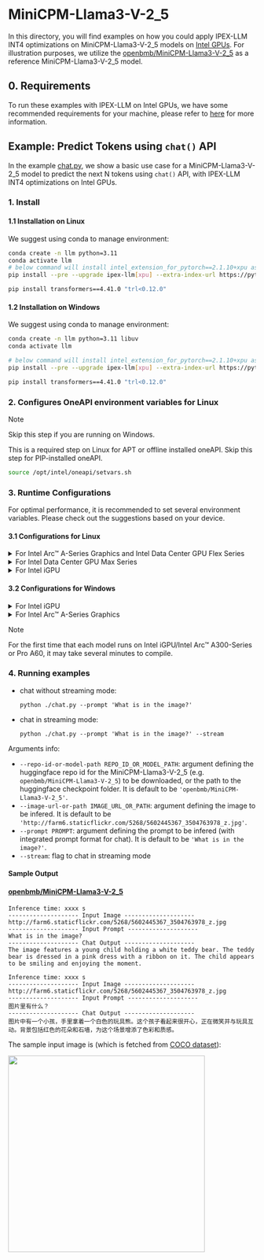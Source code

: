 # MiniCPM-Llama3-V-2_5
In this directory, you will find examples on how you could apply IPEX-LLM INT4 optimizations on MiniCPM-Llama3-V-2_5 models on [Intel GPUs](../../../README.md). For illustration purposes, we utilize the [openbmb/MiniCPM-Llama3-V-2_5](https://huggingface.co/openbmb/MiniCPM-Llama3-V-2_5) as a reference MiniCPM-Llama3-V-2_5 model.

## 0. Requirements
To run these examples with IPEX-LLM on Intel GPUs, we have some recommended requirements for your machine, please refer to [here](../../../README.md#requirements) for more information.

## Example: Predict Tokens using `chat()` API
In the example [chat.py](./chat.py), we show a basic use case for a MiniCPM-Llama3-V-2_5 model to predict the next N tokens using `chat()` API, with IPEX-LLM INT4 optimizations on Intel GPUs.
### 1. Install
#### 1.1 Installation on Linux
We suggest using conda to manage environment:
```bash
conda create -n llm python=3.11
conda activate llm
# below command will install intel_extension_for_pytorch==2.1.10+xpu as default
pip install --pre --upgrade ipex-llm[xpu] --extra-index-url https://pytorch-extension.intel.com/release-whl/stable/xpu/us/

pip install transformers==4.41.0 "trl<0.12.0"
```

#### 1.2 Installation on Windows
We suggest using conda to manage environment:
```bash
conda create -n llm python=3.11 libuv
conda activate llm

# below command will install intel_extension_for_pytorch==2.1.10+xpu as default
pip install --pre --upgrade ipex-llm[xpu] --extra-index-url https://pytorch-extension.intel.com/release-whl/stable/xpu/us/

pip install transformers==4.41.0 "trl<0.12.0"
```

### 2. Configures OneAPI environment variables for Linux

> [!NOTE]
> Skip this step if you are running on Windows.

This is a required step on Linux for APT or offline installed oneAPI. Skip this step for PIP-installed oneAPI.

```bash
source /opt/intel/oneapi/setvars.sh
```

### 3. Runtime Configurations
For optimal performance, it is recommended to set several environment variables. Please check out the suggestions based on your device.
#### 3.1 Configurations for Linux
<details>

<summary>For Intel Arc™ A-Series Graphics and Intel Data Center GPU Flex Series</summary>

```bash
export USE_XETLA=OFF
export SYCL_PI_LEVEL_ZERO_USE_IMMEDIATE_COMMANDLISTS=1
export SYCL_CACHE_PERSISTENT=1
```

</details>

<details>

<summary>For Intel Data Center GPU Max Series</summary>

```bash
export LD_PRELOAD=${LD_PRELOAD}:${CONDA_PREFIX}/lib/libtcmalloc.so
export SYCL_PI_LEVEL_ZERO_USE_IMMEDIATE_COMMANDLISTS=1
export SYCL_CACHE_PERSISTENT=1
export ENABLE_SDP_FUSION=1
```
> Note: Please note that `libtcmalloc.so` can be installed by `conda install -c conda-forge -y gperftools=2.10`.
</details>

<details>

<summary>For Intel iGPU</summary>

```bash
export SYCL_CACHE_PERSISTENT=1
```

</details>

#### 3.2 Configurations for Windows
<details>

<summary>For Intel iGPU</summary>

```cmd
set SYCL_CACHE_PERSISTENT=1
```

</details>

<details>

<summary>For Intel Arc™ A-Series Graphics</summary>

```cmd
set SYCL_CACHE_PERSISTENT=1
```

</details>

> [!NOTE]
> For the first time that each model runs on Intel iGPU/Intel Arc™ A300-Series or Pro A60, it may take several minutes to compile.
### 4. Running examples

- chat without streaming mode:
  ```
  python ./chat.py --prompt 'What is in the image?'
  ```
- chat in streaming mode:
  ```
  python ./chat.py --prompt 'What is in the image?' --stream
  ```

Arguments info:
- `--repo-id-or-model-path REPO_ID_OR_MODEL_PATH`: argument defining the huggingface repo id for the MiniCPM-Llama3-V-2_5 (e.g. `openbmb/MiniCPM-Llama3-V-2_5`) to be downloaded, or the path to the huggingface checkpoint folder. It is default to be `'openbmb/MiniCPM-Llama3-V-2_5'`.
- `--image-url-or-path IMAGE_URL_OR_PATH`: argument defining the image to be infered. It is default to be `'http://farm6.staticflickr.com/5268/5602445367_3504763978_z.jpg'`.
- `--prompt PROMPT`: argument defining the prompt to be infered (with integrated prompt format for chat). It is default to be `'What is in the image?'`.
- `--stream`: flag to chat in streaming mode

#### Sample Output

#### [openbmb/MiniCPM-Llama3-V-2_5](https://huggingface.co/openbmb/MiniCPM-Llama3-V-2_5)

```log
Inference time: xxxx s
-------------------- Input Image --------------------
http://farm6.staticflickr.com/5268/5602445367_3504763978_z.jpg
-------------------- Input Prompt --------------------
What is in the image?
-------------------- Chat Output --------------------
The image features a young child holding a white teddy bear. The teddy bear is dressed in a pink dress with a ribbon on it. The child appears to be smiling and enjoying the moment.
```
```log
Inference time: xxxx s
-------------------- Input Image --------------------
http://farm6.staticflickr.com/5268/5602445367_3504763978_z.jpg
-------------------- Input Prompt --------------------
图片里有什么？
-------------------- Chat Output --------------------
图片中有一个小孩，手里拿着一个白色的玩具熊。这个孩子看起来很开心，正在微笑并与玩具互动。背景包括红色的花朵和石墙，为这个场景增添了色彩和质感。
```

The sample input image is (which is fetched from [COCO dataset](https://cocodataset.org/#explore?id=264959)):

<a href="http://farm6.staticflickr.com/5268/5602445367_3504763978_z.jpg"><img width=400px src="http://farm6.staticflickr.com/5268/5602445367_3504763978_z.jpg" ></a>
